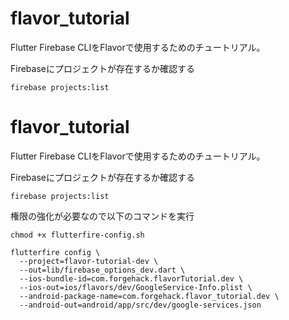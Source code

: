 # flavor_tutorial
Flutter Firebase CLIをFlavorで使用するためのチュートリアル。

Firebaseにプロジェクトが存在するか確認する
```shell
firebase projects:list
```

# flavor_tutorial
Flutter Firebase CLIをFlavorで使用するためのチュートリアル。

Firebaseにプロジェクトが存在するか確認する
```shell
firebase projects:list
```

権限の強化が必要なので以下のコマンドを実行
```shell
chmod +x flutterfire-config.sh
```

```shell
flutterfire config \
  --project=flavor-tutorial-dev \
  --out=lib/firebase_options_dev.dart \
  --ios-bundle-id=com.forgehack.flavorTutorial.dev \
  --ios-out=ios/flavors/dev/GoogleService-Info.plist \
  --android-package-name=com.forgehack.flavor_tutorial.dev \
  --android-out=android/app/src/dev/google-services.json
```
